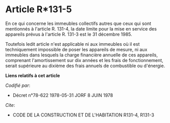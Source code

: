 # Article R*131-5

En ce qui concerne les immeubles collectifs autres que ceux qui sont mentionnés à l'article R. 131-4, la date limite pour la
mise en service des appareils prévus à l'article R. 131-3 est le 31 décembre 1985.

Toutefois ledit article  n'est applicable ni aux immeubles où il est techniquement impossible de poser les appareils de
mesure, ni aux immeubles dans lesquels la charge financière annuelle de ces appareils, comprenant l'amortissement sur dix
années et les frais de fonctionnement, serait supérieure au dixième des frais annuels de combustible ou d'énergie.

**Liens relatifs à cet article**

_Codifié par_:

  - Décret n°78-622 1978-05-31 JORF 8 JUIN 1978

_Cite_:

  - CODE DE LA CONSTRUCTION ET DE L'HABITATION R131-4, R131-3
